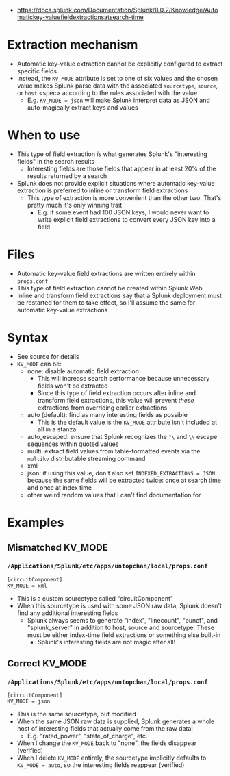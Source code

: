 - https://docs.splunk.com/Documentation/Splunk/8.0.2/Knowledge/Automatickey-valuefieldextractionsatsearch-time
# Extraction mechanism
- Automatic key-value extraction cannot be explicitly configured to extract specific fields
- Instead, the `KV_MODE` attribute is set to one of six values and the chosen value makes Splunk parse data with the associated `sourcetype`,
  `source`, or `host` \<spec> according to the rules associated with the value
  - E.g. `KV_MODE = json` will make Splunk interpret data as JSON and auto-magically extract keys and values
# When to use
- This type of field extraction _is_ what generates Splunk's "interesting fields" in the search results
  - Interesting fields are those fields that appear in at least 20% of the results returned by a search
- Splunk does not provide explicit situations where automatic key-value extraction is preferred to inline or transform field extractions
  - This type of extraction is more convenient than the other two. That's pretty much it's only winning trait
    - E.g. if some event had 100 JSON keys, I would never want to write explicit field extractions to convert every JSON key into a field
# Files
- Automatic key-value field extractions are written entirely within `props.conf`
- This type of field extraction cannot be created within Splunk Web
- Inline and transform field extractions say that a Splunk deployment must be restarted for them to take effect, so I'll assume the same for automatic
  key-value extractions
# Syntax
- See source for details
- `KV_MODE` can be:
  - none: disable automatic field extraction
    - This will increase search performance because unnecessary fields won't be extracted
    - Since this type of field extraction occurs after inline and transform field extractions, this value will prevent _these_ extractions from
      overriding earlier extractions
  - auto (default): find as many interesting fields as possible 
    - This is the default value is the `KV_MODE` attribute isn't included at all in a stanza
  - auto_escaped: ensure that Splunk recognizes the `"\` and `\\` escape sequences within quoted values
  - multi: extract field values from table-formatted events via the `multikv` distributable streaming command
  - xml
  - json: if using this value, don't also set `INDEXED_EXTRACTIONS = JSON` because the same fields will be extracted twice: once at search time and
    once at index time
  - other weird random values that I can't find documentation for
# Examples
## Mismatched KV_MODE
### `/Applications/Splunk/etc/apps/untopchan/local/props.conf`
```
[circuitComponent]
KV_MODE = xml
```
- This is a custom sourcetype called "circuitComponent" 
- When this sourcetype is used with some JSON raw data, Splunk doesn't find any additional interesting fields
  - Splunk always seems to generate "index", "linecount", "punct", and "splunk_server" in addition to host, source and sourcetype. These must be
    either index-time field extractions or something else built-in
    - Splunk's interesting fields are not magic after all!
## Correct KV_MODE
### `/Applications/Splunk/etc/apps/untopchan/local/props.conf`
```
[circuitComponent]
KV_MODE = json
```
- This is the same sourcetype, but modified
- When the same JSON raw data is supplied, Splunk generates a whole host of interesting fields that actually come from the raw data!
  - E.g. "rated_power", "state_of_charge", etc.
- When I change the `KV_MODE` back to "none", the fields disappear (verified)
- When I delete `KV_MODE` entirely, the sourcetype implicitly defaults to `KV_MODE = auto`, so the interesting fields reappear (verified)
